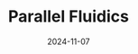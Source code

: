 ---  
layout: startup_page  
title: "Parallel Fluidics"  
id: "parallelfluidics.com"  
permalink: "/parallelfluidicsparallelfluidics.com11072024/"  
website: "https://www.parallelfluidics.com/"  
funding_round: "Seed"  
funding_amount: "$7M"  
investors: "J2 Ventures, 8VC, Praxis"  
about: "Parallel Fluidics provides the world's first on-demand microfluidic manufacturing service, accelerating the pace of discovery for scientific teams. They offer production-grade devices, eliminating development risks and shortening the time from concept to launch. This service addresses challenges in microfluidics design and supply chains, impacting diagnostics, drug discovery, and other life science verticals."  
markets: "Diagnostics, Drug Discovery, Precision Medicine, Sequencing, Cell Therapy, Manufacturing"  
hq: "Boston, Massachusetts, United States"  
founded_year: "2017"  
linkedin: "https://www.linkedin.com/company/parallel-fluidics"  
twitter: ""  
instagram: ""  
facebook: ""  
crunchbase: "https://www.crunchbase.com/organization/parallel-fluidics"  
pitchbook: "https://pitchbook.com/profiles/company/465497-20"  

date_display: "07-Nov-2024"  
date: "2024-11-07"

# SEO Optimization  
meta_title: "Parallel Fluidics - Seed Funding ($7M)"  
meta_description: "Parallel Fluidics, Parallel Fluidics provides the world's first on-demand microfluidic manufacturing service, accelerating the pace of discovery for scientific teams. Th..."  
meta_keywords: "Parallel Fluidics, Diagnostics, Drug Discovery, Precision Medicine, Sequencing, Cell Therapy, Manufacturing, Seed funding"  
canonical_url: "https://startup.projectstartups.com/parallelfluidicsparallelfluidics.com11072024/"  
---